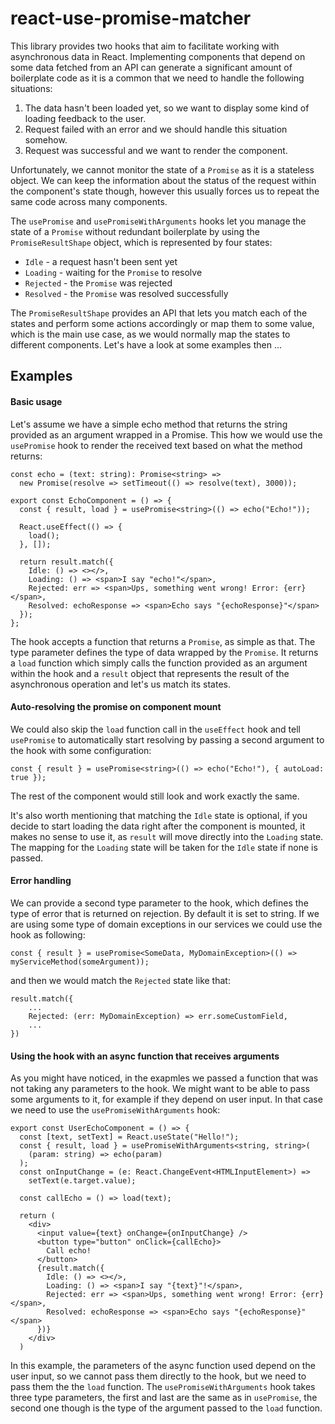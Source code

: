 # react-use-promise-matcher

This library provides two hooks that aim to facilitate working with asynchronous data in React. Implementing components that depend on some data fetched from an API can generate a significant amount of boilerplate code as it is a common that we need to handle the following situations:

1. The data hasn't been loaded yet, so we want to display some kind of loading feedback to the user.
2. Request failed with an error and we should handle this situation somehow.
3. Request was successful and we want to render the component.

Unfortunately, we cannot monitor the state of a `Promise` as it is a stateless object. We can keep the information about the status of the request within the component's state though, however this usually forces us to repeat the same code across many components.

The `usePromise` and `usePromiseWithArguments` hooks let you manage the state of a `Promise` without redundant boilerplate by using the `PromiseResultShape` object, which is represented by four states:

-   `Idle` - a request hasn't been sent yet
-   `Loading` - waiting for the `Promise` to resolve
-   `Rejected` - the `Promise` was rejected
-   `Resolved` - the `Promise` was resolved successfully

The `PromiseResultShape` provides an API that lets you match each of the states and perform some actions accordingly or map them to some value, which is the main use case, as we would normally map the states to different components. Let's have a look at some examples then ...

## Examples

#### Basic usage

Let's assume we have a simple echo method that returns the string provided as an argument wrapped in a Promise.
This how we would use the `usePromise` hook to render the received text based on what the method returns:

```
const echo = (text: string): Promise<string> =>
  new Promise(resolve => setTimeout(() => resolve(text), 3000));

export const EchoComponent = () => {
  const { result, load } = usePromise<string>(() => echo("Echo!"));

  React.useEffect(() => {
    load();
  }, []);

  return result.match({
    Idle: () => <></>,
    Loading: () => <span>I say "echo!"</span>,
    Rejected: err => <span>Ups, something went wrong! Error: {err}</span>,
    Resolved: echoResponse => <span>Echo says "{echoResponse}"</span>
  });
};
```

The hook accepts a function that returns a `Promise`, as simple as that. The type parameter defines the type of data wrapped by the `Promise`. It returns a `load` function which simply calls the function provided as an argument within the hook and a `result` object that represents the result of the asynchronous operation and let's us match its states.

#### Auto-resolving the promise on component mount

We could also skip the `load` function call in the `useEffect` hook and tell `usePromise` to automatically start resolving by passing a second argument to the hook with some configuration:

```
const { result } = usePromise<string>(() => echo("Echo!"), { autoLoad: true });
```

The rest of the component would still look and work exactly the same.

It's also worth mentioning that matching the `Idle` state is optional, if you decide to start loading the data right after the component is mounted, it makes no sense to use it, as `result` will move directly into the `Loading` state. The mapping for the `Loading` state will be taken for the `Idle` state if none is passed.

#### Error handling

We can provide a second type parameter to the hook, which defines the type of error that is returned on rejection. By default it is set to string. If we are using some type of domain exceptions in our services we could use the hook as following:

```
const { result } = usePromise<SomeData, MyDomainException>(() => myServiceMethod(someArgument));
```

and then we would match the `Rejected` state like that:

```
result.match({
	...
	Rejected: (err: MyDomainException) => err.someCustomField,
	...
})
```

#### Using the hook with an async function that receives arguments

As you might have noticed, in the exapmles we passed a function that was not taking any parameters to the hook. We might want to be able to pass some arguments to it, for example if they depend on user input. In that case we need to use the `usePromiseWithArguments` hook:

```
export const UserEchoComponent = () => {
  const [text, setText] = React.useState("Hello!");
  const { result, load } = usePromiseWithArguments<string, string>(
    (param: string) => echo(param)
  );
  const onInputChange = (e: React.ChangeEvent<HTMLInputElement>) =>
    setText(e.target.value);

  const callEcho = () => load(text);

  return (
    <div>
      <input value={text} onChange={onInputChange} />
      <button type="button" onClick={callEcho}>
        Call echo!
      </button>
      {result.match({
        Idle: () => <></>,
        Loading: () => <span>I say "{text}"!</span>,
        Rejected: err => <span>Ups, something went wrong! Error: {err}</span>,
        Resolved: echoResponse => <span>Echo says "{echoResponse}"</span>
      })}
    </div>
  )
```

In this example, the parameters of the async function used depend on the user input, so we cannot pass them directly to the hook, but we need to pass them the the `load` function. The `usePromiseWithArguments` hook takes three type parameters, the first and last are the same as in `usePromise`, the second one though is the type of the argument passed to the `load` function.
